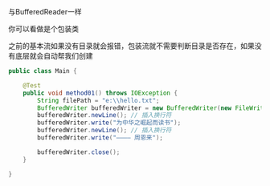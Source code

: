与BufferedReader一样

你可以看做是个包装类

之前的基本流如果没有目录就会报错，包装流就不需要判断目录是否存在，如果没有底层就会自动帮我们创建

```java
public class Main {

    @Test
    public void method01() throws IOException {
        String filePath = "e:\\hello.txt";
        BufferedWriter bufferedWriter = new BufferedWriter(new FileWriter(filePath, true));
        bufferedWriter.newLine(); // 插入换行符
        bufferedWriter.write("为中华之崛起而读书");
        bufferedWriter.newLine(); // 插入换行符
        bufferedWriter.write("———— 周恩来");

        bufferedWriter.close();
    }

}
```